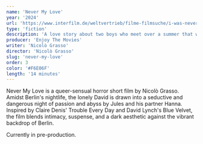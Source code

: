 ```yaml
---
name: 'Never My Love'
year: '2024'
url: 'https://www.interfilm.de/weltvertrieb/filme-filmsuche/i-was-never-really-here/'
type: 'fiction'
description: 'A love story about two boys who meet over a summer that will forever change their lives'
producer: 'Enjoy The Movies'
writer: 'Nicolò Grasso'
director: 'Nicolò Grasso'
slug: 'never-my-love'
order: 3
color: '#F6E06F'
length: '14 minutes'
---
```


<script>
  import ExternalLink from '$lib/components/Link/ExternalLink.svelte';
  import Link from '$lib/components/Link/Link.svelte';  
</script>

Never My Love is a queer-sensual horror short film by Nicolò Grasso. Amidst Berlin's nightlife, the lonely David is drawn into a seductive and dangerous night of passion and abyss by Jules and his partner Hanna. Inspired by Claire Denis' Trouble Every Day and David Lynch's Blue Velvet, the film blends intimacy, suspense, and a dark aesthetic against the vibrant backdrop of Berlin.

Currently in pre-production.

<!-- <div class="hidden-desktop">
<ExternalLink ariaLabel="Watch" href='https://vimeo.com/764106187'>Watch</ExternalLink>

![Movie Poster](../../assets/projects/i-was-never-really-here/iwnrh_poster.jpg)

</div> -->
